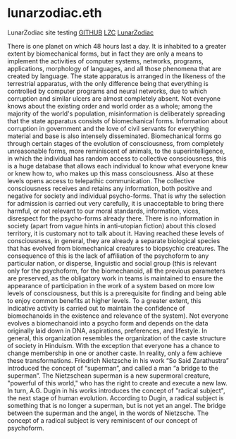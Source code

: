 # lunarzodiac.eth
LunarZodiac site testing
[GITHUB](https://github.com/)
[LZC](https://github.com/coronavirusporn/lunarzodiac.eth)
[LunarZodiac](https://github.com/coronavirusporn/lunarzodiac.eth)




There is one planet on which 48 hours last a day. It is inhabited to a greater extent by biomechanical forms, but in fact they are only a means to implement the activities of computer systems, networks, programs, applications, morphology of languages, and all those phenomena that are created by language. The state apparatus is arranged in the likeness of the terrestrial apparatus, with the only difference being that everything is controlled by computer programs and neural networks, due to which corruption and similar ulcers are almost completely absent. Not everyone knows about the existing order and world order as a whole; among the majority of the world's population, misinformation is deliberately spreading that the state apparatus consists of biomechanical forms. Information about corruption in government and the love of civil servants for everything material and base is also intensely disseminated. Biomechanical forms go through certain stages of the evolution of consciousness, from completely unreasonable forms, more reminiscent of animals, to the superintelligence, in which the individual has random access to collective consciousness, this is a huge database that allows each individual to know what everyone knew or knew how to, who makes up this mass consciousness. Also at these levels opens access to telepathic communication. The collective consciousness receives and retains any information, both positive and negative for society and individual psycho-forms. That is why the selection for admission is carried out very carefully, it is unacceptable to bring there harmful, or not relevant to our moral standards, information, vices, disrespect for the psycho-forms already there. There is no information in society (apart from vague hints in anti-utopian fiction) about this closed territory, it is customary not to talk about it. Having reached these levels of consciousness, in general, they are already a separate biological species that has evolved from biomechanical creatures to biopsychic creatures. The consequence of this is the lack of affiliation of the psychoform to any particular nation, or disperse, linguistic and social group (this is relevant only for the psychoform, for the biomechanoid, all the previous parameters are preserved, as the obligatory work in teams is maintained to ensure the appearance of participation in the work of a system based on more low levels of consciousness, but this is a prerequisite for finding and being able to enjoy common benefits at higher levels. To a greater extent, this indicative activity is carried out to maintain the confidence of biomechanoids in the existence and relevance of the system). Not everyone evolves a biomechanoid into a psycho form and depends on the data originally laid down in DNA, aspirations, preferences, and lifestyle. In general, this organization resembles the organization of the caste structure of society in Hinduism. With the exception that everyone has a chance to change membership in one or another caste. In reality, only a few achieve these transformations.
Friedrich Nietzsche in his work “So Said Zarathustra” introduced the concept of “superman”, and called a man “a bridge to the superman”. The Nietzschean superman is a new supermoral creature, "powerful of this world," who has the right to create and execute a new law. In turn, A.G. Dugin in his works introduces the concept of "radical subject", the next stage of human evolution. According to Dugin, a radical subject is something that is no longer a superman, but is not yet an angel. The bridge between the superman and the angel, in the words of Nietzsche. The concept of a radical subject is very reminiscent of our concept of psychoform.
